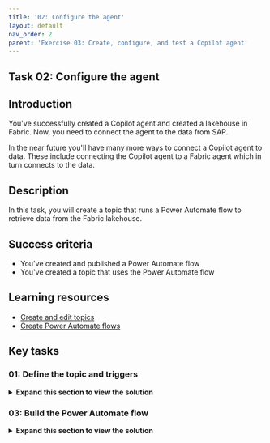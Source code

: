 ```yaml
---
title: '02: Configure the agent'
layout: default
nav_order: 2
parent: 'Exercise 03: Create, configure, and test a Copilot agent'
---
```


## Task 02: Configure the agent

## Introduction

You've successfully created a Copilot agent and created a lakehouse in Fabric. Now, you need to connect the agent to the data from SAP. 

In the near future you'll have many more ways to connect a Copilot agent to data. These include connecting the Copilot agent to a Fabric agent which in turn connects to the data.

## Description

In this task, you will create a topic that runs a Power Automate flow to retrieve data from the Fabric lakehouse.

## Success criteria

-   You've created and published a Power Automate flow
-   You've created a topic that uses the Power Automate flow

## Learning resources

-   [Create and edit topics](https://learn.microsoft.com/en-us/microsoft-copilot-studio/advanced-flow-create "Create Power Automate flows")
-   [Create Power Automate flows](https://learn.microsoft.com/en-us/microsoft-copilot-studio/authoring-create-edit-topics?tabs=webApp "Create and edit topics")

## Key tasks

### 01: Define the topic and triggers

<details markdown="block"> 
  <summary><strong>Expand this section to view the solution</strong></summary>

1. In Copilot Studio, in the menu bar for SAP Agent, select **Topics**.

    ![ku9q6vfo.jpg](../../media/ku9q6vfo.jpg).

1. Select **+ Add a topic** and then select **From blank**.

    ![jfkyd87c.jpg](../../media/jfkyd87c.jpg)

1. At the upper left of the **SAP Agent** page, select **Untitled**. Replace the selected text with `AnswerUserQuestions` and then select the Enter key.
    
    ![eq0dige0.jpg](../../media/eq0dige0.jpg)

1. In the **Trigger** activity, in the Phrases section, select **Edit**.

    ![5bz7gdhp.jpg](../../media/5bz7gdhp.jpg)

1. In the **Phrases pane**, enter `Show me all sales orders for a customer` and then select **+** to add the phrase.

1. Repeat Step 5 to add each of the following phrases:

    - `Retrieve sales order details for a customer.`
    - `Get all line items for orders placed by a customer.`
    - `I need a list of sales orders and items for a customer.`
    - `Fetch sales order history for a customer.`
    - `Pull all sales transactions for a customer.`

    ![me1jlj4b.jpg](../../media/me1jlj4b.jpg)

    {: .note }
	> The phrases help the Copilot agent understand the different ways that users can ask for the same information. 

1. Close the Phrases pane by selecting the **X** at the upper right of the Phrases pane.

    ![3ir7sno6.jpg](../../media/3ir7sno6.jpg)

</details>

### 03: Build the Power Automate flow

<details markdown="block"> 
  <summary><strong>Expand this section to view the solution</strong></summary>

1. Select the **Add node** icon (**+**) under the Trigger activity and then select **Ask a question**.

    ![mawp8z0m.jpg](../../media/mawp8z0m.jpg)

1. In the **Enter a message** field, enter `What is the name of the customer?`.


1. Select the **Identify** field. In the **Choose information to identify** pane, select **Organization**.

    {: .note }
	> You may need to select the arrow (**>**) in the Identify field twice to see the **Choose information to identify** pane.

    ![luilhp7n.jpg](../../media/luilhp7n.jpg)

1. In the **Save user response as** field, select **Var1**. 

1. In the **Variable properties** pane, in the Variable name field, type `SelectedCustomerName`. Close the **Variable properties** pane. 

    ![j99xo2bj.jpg](../../media/j99xo2bj.jpg)

1. Close the **Properties** pane.

1. Select the **Add node** icon (**+**) under the Question activity. Select **Add an action** and then select **New Power Automate flow**.

    ![g95lgto5.jpg](../../media/g95lgto5.jpg)

1. At the upper left of the Power Automate window, select **When an agent calls the flow**. Replace the selected text with `FlowforSapAgent` and then select **Enter**.

    ![r6u5jqbd.jpg](../../media/r6u5jqbd.jpg)

1. Select the **When an agent calls the flow** action.

1. In the pane that opens, select **+ Add an input**.

    ![ljonbt7g.jpg](../../media/ljonbt7g.jpg)

1. Select **Text**.

1. Change the text in the **Input** field to `CustomerName`.

    ![8r8zux53.jpg](../../media/8r8zux53.jpg)   


1. Select the **Add node** button under the **When an agent calls the flow** action. Search for and select the `Run a query against a dataset` action.

    ![lkh747rs.jpg](../../media/lkh747rs.jpg)

1. In the **Create Connection** pane, select **Sign in**. 

    {: .warning } 
	> You may see an error resembling the following screenshot. The message indicates that the browser cannot display the sign in dialog.
    >
    >![qmu5u5g8.jpg](../../media/qmu5u5g8.jpg)
    >
    >If you see this error message, in Edge, select the ellipses (**...**) at the right side of the menu bar and then select **Settings**. Search for the **Pop-up** setting. Change the value of the **Blocked (recommended)** setting to **Off** and then repeat Step 37.
    > 
    >![ak569xef.jpg](../../media/ak569xef.jpg)

1. In the **Pick an account** dialog, select the **@lab.CloudPortalCredential(User1).Username**. 

1. Configure the **Run a query against a dataset** pane by using the values in the following table. Use default values for all the other settings.

    | Field | Value|
    |:---------|:---------|
    | Workspace   | **SapWS-@lab.LabInstance.Id**  |
    | Dataset   | **SapSemanticModel**   |

1. In the **Query text** field, paste in the following query:

    ```
    EVALUATE

    SUMMARIZECOLUMNS(
    SalesOrderSet[CustomerName],
    SalesOrderSet[CreatedAt],
    SalesOrderSet[BillingStatusDescription],
    SalesOrderSet[DeliveryStatusDescription],
    SalesOrderSet[GrossAmount],
    SalesOrderSet[TaxAmount],
    SalesOrderSet[NetAmount],
        KEEPFILTERS( FILTER( ALL( SalesOrderSet[CustomerName] ), SEARCH( "<Replace with CustomerName variable>", SalesOrderSet[CustomerName], 1, 0 ) >= 1 ))
    )
    ORDER BY 
    SalesOrderSet[CustomerName] ASC,
    SalesOrderSet[CreatedAt] ASC
    ```

    ![ils2eb84.jpg](../../media/ils2eb84.jpg)

1. In the **Query text** section, select **&lt;Replace with CustomerName variable&gt;**. Then, select the lightning bolt icon. In the **When an agent calls the flow** section, select **CustomerName**. This replaces the placeholder text with a variable that represents the selected customer.

    ![rde4k7z9.jpg](../../media/rde4k7z9.jpg)

1. Select the **Add node** button under the **Run a query against a dataset** action. Search for and select the `Compose` action.

1. In the **Inputs** field, select the lightning bolt icon. In the list of options, in the **Run a query against a dataset** section, select **First table rows**.

1. Select the **Add node** button under the **Compose** action. Search for and select the `HTTP` action.
    
    ![cmu8192s.jpg](../../media/cmu8192s.jpg)

1. Configure the **HTTP** action by using the values in the following table. Leave all other options at their default settings.

    {: .note } 
	> You will be adding two headers. Each header consists of a key and a value. After you add the first header fields for a new key/value combination will display.
    >
    > The URI and api-key value that you supply configure the action to connect to the Azure OpenAI service instance that you provisioned earlier in the lab.

    | Field | Value|
    |:---------|:---------|
    | URI   | `@lab.Variable(OpenAIEndpoint)`   |
    | Method   | `POST`   |
    | Header key| `content-type`|
    | Header value | `application/json`|
    | Header key| `api-key`|
    | Header value | `@lab.Variable(OpenAIKey)`|

1. In the **Body** field, paste in the following text. 

    ```Text
        {
            "messages": [
                {
                    "role": "system",
                    "content": " summarize this content :<replace with output variable>. Add a header to the top of the response that includes the customer name. Use bold font for the customer name. Use markdown to present sales order records in a tabular format. Use a paragraph to display summary information for a customer."
                }
                        ]
        }
    ``` 

1. In the **Body** section, select **&lt;Replace with output variable&gt;**. Then, select the lightning bolt icon. In the **Compose** section, select **Outputs**. This replaces the placeholder text with a variable that represents the output from the Compose action.
    
    ![h443wn0n.jpg](../../media/h443wn0n.jpg)
 
1. Select the **Respond to the agent** action. Select **+ Add an output** and then select **Text**.

1. In the **Enter a name** field enter `response`. 

1. Select the **Enter a value to respond with** field and then select the lightning bolt icon. In the **HTTP** section, select **Body**.

    ![643qr1p8.jpg](../../media/643qr1p8.jpg)
    
1. At the upper right of the **Power Automate** page, select **Save Draft**.

    ![wimf1lkq.jpg](../../media/wimf1lkq.jpg)

1. At the upper right of the **Power Automate** page, select **Publish**.

    ![ob1kiqxz.jpg](../../media/ob1kiqxz.jpg)

1. At the upper right of the **Power Automate** page, select **Test**.
    
    ![c2y8ajwk.jpg](../../media/c2y8ajwk.jpg)

1. In the **Test Flow** pane, select **Manually** and then select **Test**.

    ![s8p9km5p.jpg](../../media/s8p9km5p.jpg)

1. In the **Run flow** pane, in the CustomerName field, enter `PicoBit` and then select **Run flow**. 
    
    ![w56lq46a.jpg](../../media/w56lq46a.jpg)

1. On the **Power Automate** page, in the **Run flow** pane, select **Done**.

    ![tbqnmzgw.jpg](../../media/tbqnmzgw.jpg)

1. On the **Power Automate** page, verify that the message **Your run ran successfully** displays.

    ![i66hnkv3.jpg](../../media/i66hnkv3.jpg)

</details>
